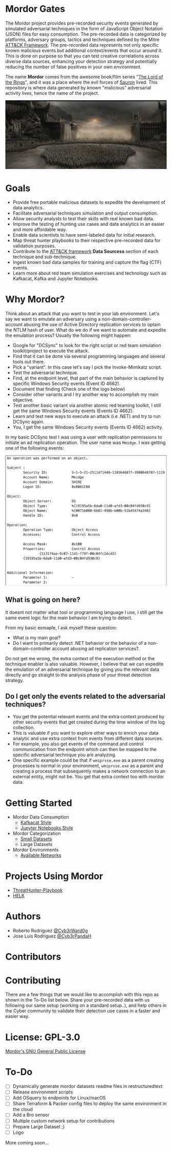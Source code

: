 # Mordor Gates

The Mordor project provides pre-recorded security events generated by simulated adversarial techniques in the form of JavaScript Object Notation (JSON) files for easy consumption. The pre-recorded data is categorized by platforms, adversary groups, tactics and techniques defined by the Mitre [ATT&CK Framework](https://attack.mitre.org/wiki/Main_Page). The pre-recorded data represents not only specific known malicious events but additional context/events that occur around it. This is done on purpose so that you can test creative correlations across diverse data sources, enhancing your detection strategy and potentially reducing the number of false positives in your own environment.

The name **Mordor** comes from the awesome book/film series "[The Lord of the Rings](https://en.wikipedia.org/wiki/The_Lord_of_the_Rings_(film_series))", and it was a place where the evil forces of [Sauron](https://en.wikipedia.org/wiki/Sauron) lived. This repository is where data generated by known "malicious" adversarial activity lives, hence the name of the project.

![alt text](docs/source/_static/mordor-gate-main.jpg "Mordor-Gates")

# Goals

* Provide free portable malicious datasets to expedite the development of data analytics.
* Facilitate adversarial techniques simulation and output consumption.
* Allow security analysts to test their skills with real known bad data.
* Improve the testing of hunting use cases and data analytics in an easier and more affordable way.
* Enable data scientists to have semi-labeled data for initial research.
* Map threat hunter playbooks to their respective pre-recorded data for validation purposes.
* Contribute to the [ATT&CK framework](https://attack.mitre.org/wiki/Main_Page) **Data Sourcess** section of each technique and sub-technique.
* Ingest known bad data samples for training and capture the flag (CTF) events.
* Learn more about red team simulation exercises and technology such as Kafkacat, Kafka and Jupyter Notebooks.

# Why Mordor?

Think about an attack that you want to test in your lab environment.
Let's say we want to emulate an adversary using a non-domain-controller-account abusing the use of Active Directory replication services to optain the NTLM hash of user.
What do we do if we want to automate and expedite the emulation process? Usually the following might happen:

* Google for "DCSync" to look for the right script or red team simulation toolkit/project to execute the attack.
* Find that it can be done via several programming languages and several tools out there.
* Pick a "variant". In this case let's say I pick the Invoke-Mimikatz script.
* Test the adversarial technique.
* Find, at the endpoint level, that part of the main behavior is captured by specific Windows Security events (Event ID 4662).
* Document that finding (Check one of the logs below)
* Consider other variants and I try another way to accomplish my main objective.
* Test another basic variant via another atomic red teaming toolkit, I still get the same Windows Security events (Events ID 4662).
* Learn and test new ways to execute an attack (i.e .NET) and try to run DCSync again.
* You, I get the same Windows Security events (Events ID 4662) activity.

In my basic DCSync test I was using a user with replication permissions to initiate an ad replication operation.
The user name was ``Mmidge``.
I was getting one of the following events:

![alt text](docs/source/_static/event-log-dcsync-one.png "Event 4662")

## What is going on here?

It doesnt not matter what tool or programming language I use, I still get the same event logic for the main behavior I am trying to detect.

From my basic exmaple, I ask myself these question:

* What is my main goal?
* Do I want to primarily detect .NET behavior or the behavior of a non-domain-controller account abusing ad replication services?.

Do not get me wrong, the extra context of the execution method or the technique enabler is also valuable.
However, I believe that we can expedite the emulation of an adversarial technique by giving you the relevant data directly and go straight to the analysis phase of your threat detection strategy.

## Do I get only the events related to the adversarial techniques?

* You get the potential relevant events and the extra context produced by other security events that get created during the time window of the log collection.
* This is valuable if you want to explore other ways to enrich your data analytic and use extra context from events from different data sources.
* For example, you also get events of the command and control communication from the endpoint which can then be mapped to the specific adversarial technique you are analyzing.
* One specific example could be that if ``wmiprvse.exe`` as a parent creating processes is normal in your environment, ``wmiprvse.exe`` as a parent and creating a process that subsequently makes a network connection to an external entity, might not be. You get that extra context too with mordor data.

# Getting Started

* Mordor Data Consumption
    * [Kafkacat Style]()
    * [Jupyter Notebooks Style]()
* Mordor Categorization
    * [Small Datasets]()
    * Large Datasets
* Mordor Environments
    * [Available Networks]()

# Projects Using Mordor

* [ThreatHunter-Playbook](https://github.com/Cyb3rWard0g/ThreatHunter-Playbook)
* [HELK](https://github.com/Cyb3rWard0g/HELK)

# Authors

* Roberto Rodriguez [@Cyb3rWard0g](https://twitter.com/Cyb3rWard0g)
* Jose Luis Rodriguez [@Cyb3rPandaH](https://twitter.com/Cyb3rPandaH)

# Contributors

# Contributing

There are a few things that we would like to accomplish with this repo as shown in the To-Do list below. Share your pre-recorded data with us following our same setup (working on a standard setup..), and help others in the Cyber community to validate their detection use cases in a faster and easier way.  

# License: GPL-3.0

[ Mordor's GNU General Public License](https://github.com/Cyb3rWard0g/Mordor/blob/master/LICENSE)

# To-Do

- [ ] Dynamically generate mordor datasets readme files in restructuredtext
- [ ] Release environment scripts
- [ ] Add OSquery to endpoints for Linux/macOS
- [ ] Share Terraform & Packer config files to deploy the same environment in the cloud
- [ ] Add a Bro sensor
- [ ] Multiple custom network setup for contributions
- [ ] Prepare Large Dataset ;)
- [ ] Logo

More coming soon...